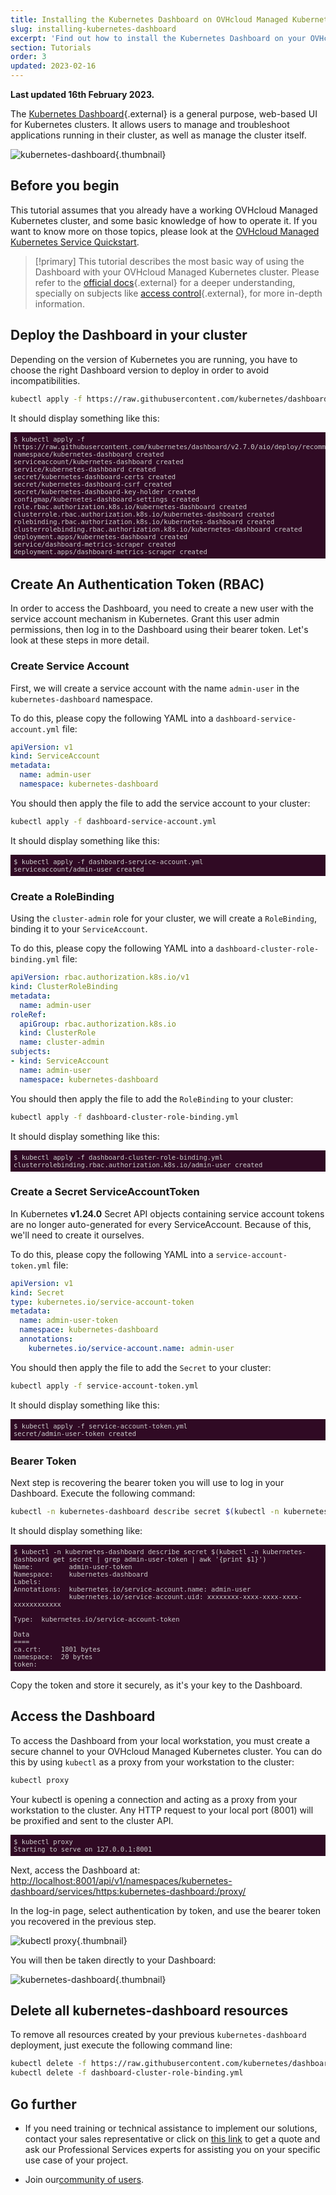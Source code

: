 ```yaml
---
title: Installing the Kubernetes Dashboard on OVHcloud Managed Kubernetes
slug: installing-kubernetes-dashboard
excerpt: 'Find out how to install the Kubernetes Dashboard on your OVHcloud Managed Kubernetes Service'
section: Tutorials
order: 3
updated: 2023-02-16
---
```


**Last updated 16th February 2023.**

<style>
 pre {
     font-size: 14px;
 }
 pre.console {
   background-color: #300A24;
   color: #ccc;
   font-family: monospace;
   padding: 5px;
   margin-bottom: 5px;
 }
 pre.console code {
   border: solid 0px transparent;
   font-family: monospace !important;
   font-size: 0.75em;
   color: #ccc;
 }
 .small {
     font-size: 0.75em;
 }
</style>

The [Kubernetes Dashboard](https://github.com/kubernetes/dashboard){.external} is a general purpose, web-based UI for Kubernetes clusters. It allows users to manage and troubleshoot applications running in their cluster, as well as manage the cluster itself.

![kubernetes-dashboard](images/kubernetes-dashboard-02.png){.thumbnail}

## Before you begin

This tutorial assumes that you already have a working OVHcloud Managed Kubernetes cluster, and some basic knowledge of how to operate it. If you want to know more on those topics, please look at the [OVHcloud Managed Kubernetes Service Quickstart](../deploying-hello-world/).

> [!primary]
> This tutorial describes the most basic way of using the Dashboard with your OVHcloud Managed Kubernetes cluster. Please refer to the [official docs](https://github.com/kubernetes/dashboard){.external} for a deeper understanding, specially on subjects like [access control](https://github.com/kubernetes/dashboard/blob/master/docs/user/access-control/README.md){.external}, for more in-depth information.
>

## Deploy the Dashboard in your cluster

Depending on the version of Kubernetes you are running, you have to choose the right Dashboard version to deploy in order to avoid incompatibilities.

```bash
kubectl apply -f https://raw.githubusercontent.com/kubernetes/dashboard/v2.7.0/aio/deploy/recommended.yaml
```

It should display something like this:

<pre class="console"><code>$ kubectl apply -f https://raw.githubusercontent.com/kubernetes/dashboard/v2.7.0/aio/deploy/recommended.yaml
namespace/kubernetes-dashboard created
serviceaccount/kubernetes-dashboard created
service/kubernetes-dashboard created
secret/kubernetes-dashboard-certs created
secret/kubernetes-dashboard-csrf created
secret/kubernetes-dashboard-key-holder created
configmap/kubernetes-dashboard-settings created
role.rbac.authorization.k8s.io/kubernetes-dashboard created
clusterrole.rbac.authorization.k8s.io/kubernetes-dashboard created
rolebinding.rbac.authorization.k8s.io/kubernetes-dashboard created
clusterrolebinding.rbac.authorization.k8s.io/kubernetes-dashboard created
deployment.apps/kubernetes-dashboard created
service/dashboard-metrics-scraper created
deployment.apps/dashboard-metrics-scraper created
</code></pre>

## Create An Authentication Token (RBAC)

In order to access the Dashboard, you need to create a new user with the service account mechanism in Kubernetes. Grant this user admin permissions, then log in to the Dashboard using their bearer token. Let's look at these steps in more detail.

### Create Service Account

First, we will create a service account with the name `admin-user` in the `kubernetes-dashboard` namespace.

To do this, please copy the following YAML into a `dashboard-service-account.yml` file:

```yaml
apiVersion: v1
kind: ServiceAccount
metadata:
  name: admin-user
  namespace: kubernetes-dashboard
```

You should then apply the file to add the service account to your cluster:

```bash
kubectl apply -f dashboard-service-account.yml
```

It should display something like this:

<pre class="console"><code>$ kubectl apply -f dashboard-service-account.yml
serviceaccount/admin-user created
</code></pre>

### Create a RoleBinding

Using the `cluster-admin` role for your cluster, we will create a `RoleBinding`, binding it to your `ServiceAccount`.

To do this, please copy the following YAML into a `dashboard-cluster-role-binding.yml` file:

```yaml
apiVersion: rbac.authorization.k8s.io/v1
kind: ClusterRoleBinding
metadata:
  name: admin-user
roleRef:
  apiGroup: rbac.authorization.k8s.io
  kind: ClusterRole
  name: cluster-admin
subjects:
- kind: ServiceAccount
  name: admin-user
  namespace: kubernetes-dashboard
```

You should then apply the file to add the `RoleBinding` to your cluster:

```bash
kubectl apply -f dashboard-cluster-role-binding.yml
```

It should display something like this:

<pre class="console"><code>$ kubectl apply -f dashboard-cluster-role-binding.yml
clusterrolebinding.rbac.authorization.k8s.io/admin-user created
</code></pre>

### Create a Secret ServiceAccountToken

In Kubernetes **v1.24.0** Secret API objects containing service account tokens are no longer auto-generated for every ServiceAccount. Because of this, we'll need to create it ourselves.

To do this, please copy the following YAML into a `service-account-token.yml` file:

```yaml
apiVersion: v1
kind: Secret
type: kubernetes.io/service-account-token
metadata:
  name: admin-user-token
  namespace: kubernetes-dashboard
  annotations:
    kubernetes.io/service-account.name: admin-user
```

You should then apply the file to add the `Secret` to your cluster:

```bash
kubectl apply -f service-account-token.yml
```

It should display something like this:

<pre class="console"><code>$ kubectl apply -f service-account-token.yml
secret/admin-user-token created
</code></pre>

### Bearer Token

Next step is recovering the bearer token you will use to log in your Dashboard. Execute the following command:

```bash
kubectl -n kubernetes-dashboard describe secret $(kubectl -n kubernetes-dashboard get secret | grep admin-user-token | awk '{print $1}')
```

It should display something like:

<pre class="console"><code>$ kubectl -n kubernetes-dashboard describe secret $(kubectl -n kubernetes-dashboard get secret | grep admin-user-token | awk '{print $1}')
Name:         admin-user-token
Namespace:    kubernetes-dashboard
Labels:       <none>
Annotations:  kubernetes.io/service-account.name: admin-user
              kubernetes.io/service-account.uid: xxxxxxxx-xxxx-xxxx-xxxx-xxxxxxxxxxxx

Type:  kubernetes.io/service-account-token

Data
====
ca.crt:     1801 bytes
namespace:  20 bytes
token:      <sensitive>
</code></pre>

Copy the token and store it securely, as it's your key to the Dashboard.

## Access the Dashboard

To access the Dashboard from your local workstation, you must create a secure channel to your OVHcloud Managed Kubernetes cluster. You can do this by using `kubectl` as a proxy from your workstation to the cluster:

```bash
kubectl proxy
```

Your kubectl is opening a connection and acting as a proxy from your workstation to the cluster. Any HTTP request to your local port (8001) will be proxified and sent to the cluster API.

<pre class="console"><code>$ kubectl proxy
Starting to serve on 127.0.0.1:8001
</code></pre>

Next, access the Dashboard at:  
<http://localhost:8001/api/v1/namespaces/kubernetes-dashboard/services/https:kubernetes-dashboard:/proxy/>

In the log-in page, select authentication by token, and use the bearer token you recovered in the previous step.

![kubectl proxy](images/kubernetes-dashboard-01.png){.thumbnail}

You will then be taken directly to your Dashboard:

![kubernetes-dashboard](images/kubernetes-dashboard-02.png){.thumbnail}

## Delete all kubernetes-dashboard resources

To remove all resources created by your previous `kubernetes-dashboard` deployment, just execute the following command line:

```bash
kubectl delete -f https://raw.githubusercontent.com/kubernetes/dashboard/v2.7.0/aio/deploy/recommended.yaml
kubectl delete -f dashboard-cluster-role-binding.yml
```

## Go further

- If you need training or technical assistance to implement our solutions, contact your sales representative or click on [this link](https://www.ovhcloud.com/en-sg/professional-services/) to get a quote and ask our Professional Services experts for assisting you on your specific use case of your project.

- Join our[community of users](https://community.ovh.com/en/).
